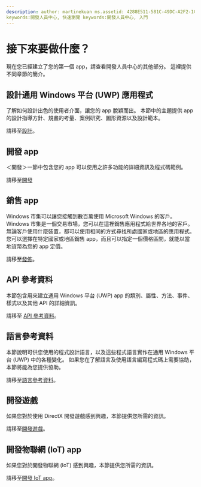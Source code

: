 ```yaml
---
description: author: martinekuan ms.assetid: 4288E511-581C-49DC-A2F2-1CB832C4A676 title: 接下來要做什麼？現在您已經建立了您的第一個 app，請查看開發人員中心的其他部分。 這裡提供不同章節的簡介。'
keywords:開發人員中心, 快速瀏覽 keywords:開發人員中心, 入門
---
```

# 接下來要做什麼？

現在您已經建立了您的第一個 app，請查看開發人員中心的其他部分。 這裡提供不同章節的簡介。

## 設計通用 Windows 平台 (UWP) 應用程式


了解如何設計出色的使用者介面，讓您的 app 脫穎而出。 本節中的主題提供 app 的設計指導方針、規畫的考量、案例研究、圖形資源以及設計範本。

請移至[設計](http://go.microsoft.com/fwlink/p/?LinkId=533896)。

## 開發 app


＜開發＞一節中包含您的 app 可以使用之許多功能的詳細資訊及程式碼範例。

請移至[開發](http://go.microsoft.com/fwlink/p/?LinkId=529575)

## 銷售 app


Windows 市集可以讓您接觸到數百萬使用 Microsoft Windows 的客戶。 Windows 市集是一個交易市場，您可以在這裡銷售應用程式給世界各地的客戶。 無論客戶使用什麼裝置，都可以使用相同的方式尋找所處國家或地區的應用程式。 您可以選擇在特定國家或地區銷售 app，而且可以指定一個價格區間，就能以當地貨幣為您的 app 定價。

請移至[發佈](http://go.microsoft.com/fwlink/p/?linkid=268275)。

## API 參考資料


本節包含用來建立通用 Windows 平台 (UWP) app 的類別、屬性、方法、事件、樣式以及其他 API 的詳細資訊。

請移至 [API 參考資料](https://msdn.microsoft.com/en-us/library/windows/apps/br211369.aspx)。

## 語言參考資料


本節說明可供您使用的程式設計語言，以及這些程式語言實作在通用 Windows 平台 (UWP) 中的各種變化。 如果您在了解語言及使用語言編寫程式碼上需要協助，本節將能為您提供協助。

請移至[語言參考資料](http://go.microsoft.com/fwlink/p/?LinkId=534184)。

## 開發遊戲


如果您對於使用 DirectX 開發遊戲感到興趣，本節提供您所需的資訊。

請移至[開發遊戲](http://go.microsoft.com/fwlink/p/?LinkId=534184)。

## 開發物聯網 (IoT) app


如果您對於開發物聯網 (IoT) 感到興趣，本節提供您所需的資訊。

請移至[開發 IoT app](http://go.microsoft.com/fwlink/p/?LinkId=534186)。

 

 






<!--HONumber=May16_HO2-->


